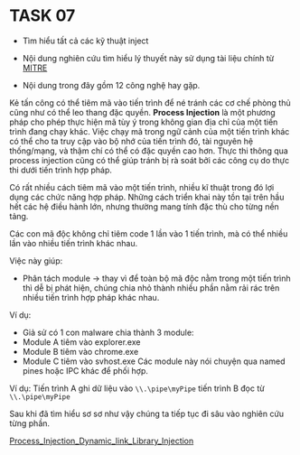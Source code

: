 # TASK 07

- Tìm hiểu tất cả các kỹ thuật inject

- Nội dung nghiên cứu tìm hiểu lý thuyết này sử dụng tài liệu chính từ [MITRE](https://attack.mitre.org/techniques/T1055/001/)

- Nội dung trong đây gồm 12 công nghệ hay gặp.

Kẻ tấn công có thể tiêm mã vào tiến trình để né tránh các cơ chế phòng thủ cũng như có thể leo thang đặc quyền. **Process Injection** là một phương pháp cho phép thực hiện mã tùy ý trong không gian địa chỉ của một tiến trình đang chạy khác. Việc chạy mã trong ngữ cảnh của một tiến trình khác có thể cho ta truy cập vào bộ nhớ của tiến trình đó, tài nguyên hệ thống/mạng, và thậm chí có thể có đặc quyền cao hơn. Thực thi thông qua process injection cũng có thể giúp tránh bị rà soát bởi các công cụ do thực thi dưới tiến trình hợp pháp.

Có rất nhiều cách tiêm mã vào một tiến trình, nhiều kĩ thuật trong đó lợi dụng các chức năng hợp pháp. Những cách triển khai này tồn tại trên hầu hết các hệ điều hành lớn, nhưng thường mang tính đặc thù cho từng nền tảng.

Các con mã độc không chỉ tiêm code 1 lần vào 1 tiến trình, mà có thể nhiều lần vào nhiều tiến trình khác nhau.

Việc này giúp:
- Phân tách module -> thay vì để toàn bộ mã độc nằm trong một tiến trình thì dễ bị phát hiện, chúng chia nhỏ thành nhiều phần nằm rải rác trên nhiều tiến trình hợp pháp khác nhau.

Ví dụ:
- Giả sử có 1 con malware chia thành 3 module:
- Module A tiêm vào explorer.exe
- Module B tiêm vào chrome.exe
- Module C tiêm vào svhost.exe
Các module này nói chuyện qua named pines hoặc IPC khác để phối hợp.

Ví dụ:
Tiến trình A ghi dữ liệu vào ```\\.\pipe\myPipe``` tiến trình B đọc từ ```\\.\pipe\myPipe```

Sau khi đã tìm hiểu sơ sơ như vậy chúng ta tiếp tục đi sâu vào nghiên cứu từng phần.

[Process_Injection_Dynamic_link_Library_Injection](Process_Injection_Dynamic_link_Library_Injection.md)